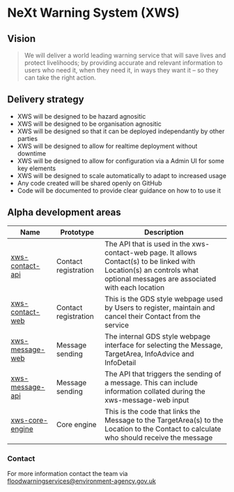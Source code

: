 # NeXt Warning System (XWS)

## Vision

> We will deliver a world leading warning service that will save lives and protect livelihoods; by providing accurate and relevant information to users who need it, when they need it, in ways they want it – so they can take the right action.

## Delivery strategy

* XWS will be designed to be hazard agnositic
* XWS will be designed to be organisation agnositic
* XWS will be designed so that it can be deployed independantly by other parties
* XWS will be designed to allow for realtime deployment without downtime
* XWS will be designed to allow for configuration via a Admin UI for some key elements
* XWS will be designed to scale automatically to adapt to increased usage
* Any code created will be shared openly on GitHub
* Code will be documented to provide clear guidance on how to to use it

## Alpha development areas <a name="alpha"></a>

| Name            | Prototype             | Description  |
| -------------   | -------------         | ---          |
| [xws-contact-api](https://github.com/DigiworxLtd/XWS/tree/master/xws-contact-api) | Contact registration  | The API that is used in the xws-contact-web page. It allows Contact(s) to be linked with Location(s) an controls what optional messages are associated with each location |
| [xws-contact-web](https://github.com/DigiworxLtd/XWS/tree/master/xws-contact-web) | Contact registration  | This is the GDS style webpage used by Users to register, maintain and cancel their Contact from the service |
| [xws-message-web](https://github.com/DigiworxLtd/XWS/tree/master/xws-message-web) | Message sending       | The internal GDS style webpage interface for selecting the Message, TargetArea, InfoAdvice and InfoDetail |
| [xws-message-api](https://github.com/DigiworxLtd/XWS/tree/master/xws-message-api) | Message sending       | The API that triggers the sending of a message. This can include information collated during the xws-message-web input |
| [xws-core-engine](https://github.com/DigiworxLtd/XWS/tree/master/xws-core-engine) | Core engine           | This is the code that links the Message to the TargetArea(s) to the Location to the Contact to calculate who should receive the message |


### Contact

For more information contact the team via [floodwarningservices@environment-agency.gov.uk](mailto:floodwarningservices@environment-agency.gov.uk)
